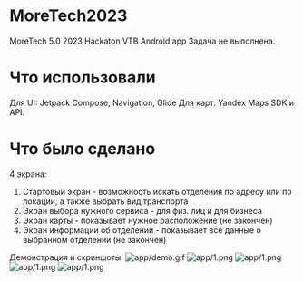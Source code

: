 # MoreTech2023
MoreTech 5.0 2023 Hackaton VTB Android app
Задача не выполнена.
# Что использовали
Для UI: Jetpack Compose, Navigation, Glide
Для карт: Yandex Maps SDK и API.
# Что было сделано
4 экрана:
1. Стартовый экран - возможность искать отделения по адресу или по локации, а также выбрать вид транспорта
2. Экран выбора нужного сервиса - для физ. лиц и для бизнеса
3. Экран карты - показывает нужное расположение (не закончен)
4. Экран информации об отделении - показывает все данные о выбранном отделении (не закончен)

Демонстрация и скриншоты:
![app/demo.gif](app/demo.gif)
![app/1.png](app/1.png)
![app/1.png](app/2.png)
![app/1.png](app/3.png)
![app/1.png](app/4.png)
